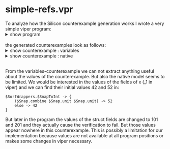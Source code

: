 <h1>simple-refs.vpr</h1>
To analyze how the Silicon counterexample generation works I wrote a very simple viper program:

<details><summary>show program</summary>

```java
field left:Int;
field right:Int;

method simple(x: Ref) returns (n:Int)
    requires acc(x.left)&&acc(x.right)
    requires x.left == 42 && x.right == 52
    ensures acc(x.left)&&acc(x.right)
    ensures n==42 && x.left == 42 && x.right == 52 
    {
        n := x.left
        label ret;
        x.left := 101;
        x.right := 201;
        assert(true);
    } 

```
</details>

<br>
the generated counterexamples look as follows:
<details><summary>show counterexample : variables</summary>

```
Silicon 1.1-SNAPSHOT (2762f4f7+@(detached))

Silicon found 1 error in 3.35s:
  [0] Postcondition of simple might not hold. Assertion x.left == 42 might not hold. (simple-refs.vpr@8.13)
x -> $Ref!val!0
n -> 42
```
</details>
<details><summary>show counterexample : native</summary>

```
Silicon 1.1-SNAPSHOT (2762f4f7+@(detached))

Silicon found 1 error in 3.52s:
  [0] Postcondition of simple might not hold. Assertion x.left == 42 might not hold. (simple-refs.vpr@8.13)
n@3@04 -> 0
$SortWrappers.$RefTo$Snap -> {
    $Snap.unit
}
n@1@04 -> 0
x@0@04 -> $Ref!val!1
$SortWrappers.$SnapTo$Ref -> {
    $Ref!val!1
}
x@2@04 -> $Ref!val!0
$Ref.null -> $Ref!val!1
$SortWrappers.$SnapToInt -> {
    ($Snap.combine $Snap.unit $Snap.unit) -> 52
    else -> 42
}
$SortWrappers.$SnapTo$FVF<$Ref> -> {
    $FVF<$Ref>!val!0
}
$SortWrappers.$SnapToBool -> {
    false
}
n@6@04 -> 42
s@$ -> $Snap.unit
$t@4@04 -> ($Snap.combine $Snap.unit
                          ($Snap.combine ($Snap.combine $Snap.unit $Snap.unit)
                                         ($Snap.combine $Snap.unit $Snap.unit)))
$t@5@04 -> $Snap.unit
$SortWrappers.IntTo$Snap -> {
    52 -> ($Snap.combine $Snap.unit $Snap.unit)
    else -> $Snap.unit
}
$SortWrappers.BoolTo$Snap -> {
    $Snap.unit
}
$SortWrappers.$FVF<$Ref>To$Snap -> {
    $Snap.unit
}
$SortWrappers.$PermTo$Snap -> {
    $Snap.unit
}
$SortWrappers.$SnapTo$Perm -> {
    0.0
}
```
</details>
<br>
<p>
From the variables-counterexample we can not extract anything useful about the values of the counterexample. But also the native model seems to be limited. We would be interested in the values of the fields of x (_1 in viper) and we can find their initial values 42 and 52 in:

    $SortWrappers.$SnapToInt -> {
        ($Snap.combine $Snap.unit $Snap.unit) -> 52
        else -> 42
    }
But later in the program the values of the struct fields are changed to 101 and 201 and they actually cause the verification to fail. But those values appear nowhere in this counterexample. This is possibly a limitation for our implementation because values are not available at all program positions or makes some changes in viper necessary.
